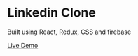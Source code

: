 # Linkedin Clone

Built using React, Redux, CSS and firebase

[Live Demo](linkedin-clone-3d136.web.app/)
